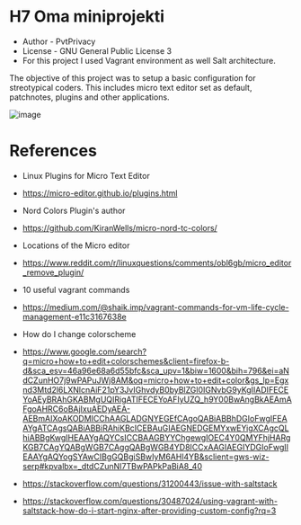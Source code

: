 # H7 Oma miniprojekti
- Author - PvtPrivacy
- License - GNU General Public License 3
- For this project I used Vagrant environment as well Salt architecture.

The objective of this project was to setup a basic configuration for streotypical coders. This includes micro text editor set as default, patchnotes, plugins and other applications. 

![image](https://github.com/PvtPrivacy/Palvelinten-hallinta/assets/156780345/50962c73-8c69-4df2-8057-49fde3b09f26)


 # References

- Linux Plugins for Micro Text Editor
- https://micro-editor.github.io/plugins.html

- Nord Colors Plugin's author
- https://github.com/KiranWells/micro-nord-tc-colors/

- Locations of the Micro editor
- https://www.reddit.com/r/linuxquestions/comments/obl6gb/micro_editor_remove_plugin/

- 10 useful vagrant commands
- https://medium.com/@shaik.imp/vagrant-commands-for-vm-life-cycle-management-e11c3167638e
 
- How do I change colorscheme
- https://www.google.com/search?q=micro+how+to+edit+colorschemes&client=firefox-b-d&sca_esv=46a96e68a6d55bfc&sca_upv=1&biw=1600&bih=796&ei=aNdCZunHO7j9wPAPuJWj8AM&oq=micro+how+to+edit+color&gs_lp=Egxnd3Mtd2l6LXNlcnAiF21pY3JvIGhvdyB0byBlZGl0IGNvbG9yKgIIADIFECEYoAEyBRAhGKABMgUQIRigATIFECEYoAFIyUZQ_h9Y00BwAngBkAEAmAFgoAHRC6oBAjIxuAEDyAEA-AEBmAIXoAKODMICChAAGLADGNYEGEfCAgoQABiABBhDGIoFwgIFEAAYgATCAgsQABiABBiRAhiKBcICEBAuGIAEGNEDGEMYxwEYigXCAgcQLhiABBgKwgIHEAAYgAQYCsICCBAAGBYYChgewgIOEC4Y0QMYFhjHARgKGB7CAgYQABgWGB7CAggQABgWGB4YD8ICCxAAGIAEGIYDGIoFwgIIEAAYgAQYogSYAwCIBgGQBgiSBwIyM6AHl4YB&sclient=gws-wiz-serp#kpvalbx=_dtdCZunNI7TBwPAPkPaBiA8_40



- https://stackoverflow.com/questions/31200443/issue-with-saltstack
- https://stackoverflow.com/questions/30487024/using-vagrant-with-saltstack-how-do-i-start-nginx-after-providing-custom-config?rq=3 
